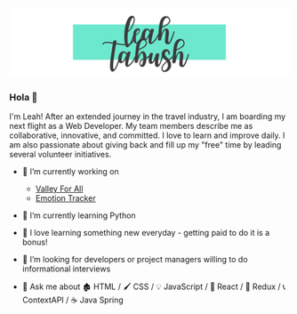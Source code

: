 ![Header](https://raw.githubusercontent.com/leahfern/leahfern/main/Copy%20of%20Black%20and%20Yellow%20Typographic%20Art%20%26%20Design%20Logo.svg "Header")

### Hola 👋

I'm Leah! After an extended journey in the travel industry, I am boarding my next flight as a Web Developer. My team members describe me as collaborative, innovative, and committed. I love to learn and improve daily. I am also passionate about giving back and fill up my "free" time by leading several volunteer initiatives. 

- 🌳  I’m currently working on
  - [Valley For All](https://github.com/leahfern/valley-for-all)
  - [Emotion Tracker](https://github.com/Lambda-School-Labs/bg-emotion-tracker-fe-b)

- 🌱  I’m currently learning Python

- 🧠  I love learning something new everyday - getting paid to do it is a bonus!

- 🤔  I’m looking for developers or project managers willing to do informational interviews

- 💬  Ask me about 🏚️  HTML / 🖌️  CSS / 💡  JavaScript / 🏡  React / 🔌  Redux / 📞  ContextAPI / ☕ Java Spring

<!--
**leahfern/leahfern** is a ✨ _special_ ✨ repository because its `README.md` (this file) appears on your GitHub profile.

Here are some ideas to get you started:

- 🔭 I’m currently working on ...
- 🌱 I’m currently learning ...
- 👯 I’m looking to collaborate on ...
- 🤔 I’m looking for help with ...
- 💬 Ask me about ...
- 📫 How to reach me: ...
- 😄 Pronouns: ...
- ⚡ Fun fact: ...
-->
